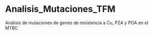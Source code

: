 # Analisis_Mutaciones_TFM
Análisis de mutaciones de genes de resistencia a Cu, PZA y POA en el MTBC

